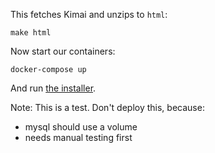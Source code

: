 This fetches Kimai and unzips to ``html``:

    make html

Now start our containers:

    docker-compose up

And run [the installer](http://localhost:8080/).

Note: This is a test. Don't deploy this, because:

- mysql should use a volume
- needs manual testing first

